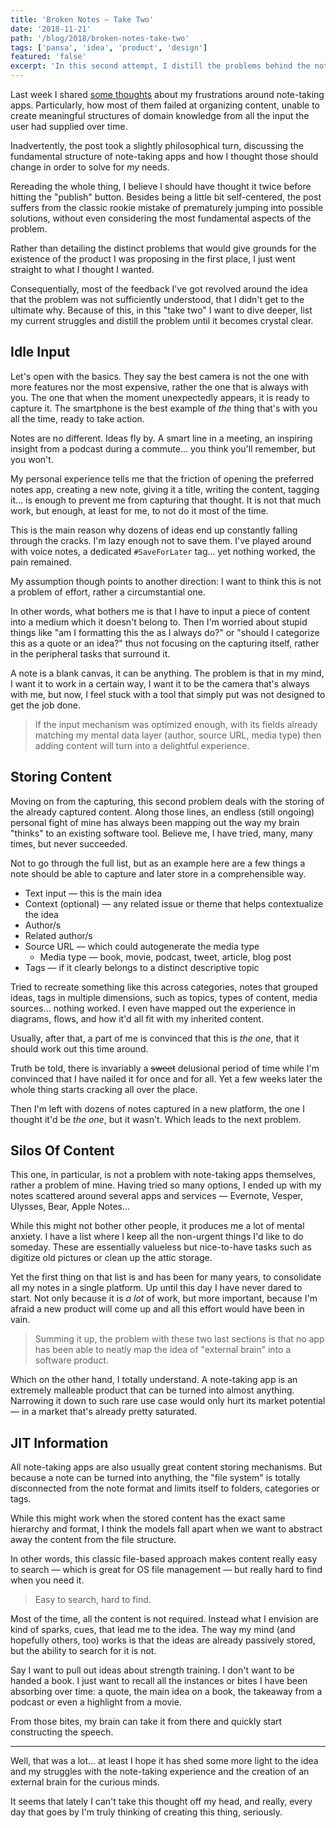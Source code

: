 ```yaml
---
title: 'Broken Notes — Take Two'
date: '2018-11-21'
path: '/blog/2018/broken-notes-take-two'
tags: ['pansa', 'idea', 'product', 'design']
featured: 'false'
excerpt: 'In this second attempt, I distill the problems behind the note-taking experience from a product perspective, rather than taking an unreasonably opinionated approach, as I did in the first post.'
---
```


Last week I shared [some thoughts](/blog/2018/broken-notes) about my frustrations around note-taking apps. Particularly, how most of them failed at organizing content, unable to create meaningful structures of domain knowledge from all the input the user had supplied over time.

Inadvertently, the post took a slightly philosophical turn, discussing the fundamental structure of note-taking apps and how I thought those should change in order to solve for _my_ needs.

Rereading the whole thing, I believe I should have thought it twice before hitting the "publish" button. Besides being a little bit self-centered, the post suffers from the classic rookie mistake of prematurely jumping into possible solutions, without even considering the most fundamental aspects of the problem.

Rather than detailing the distinct problems that would give grounds for the existence of the product I was proposing in the first place, I just went straight to what I thought I wanted.

Consequentially, most of the feedback I've got revolved around the idea that the problem was not sufficiently understood, that I didn't get to the ultimate why. Because of this, in this "take two" I want to dive deeper, list my current struggles and distill the problem until it becomes crystal clear.

## Idle Input

Let's open with the basics. They say the best camera is not the one with more features nor the most expensive, rather the one that is always with you. The one that when the moment unexpectedly appears, it is ready to capture it. The smartphone is the best example of _the_ thing that's with you all the time, ready to take action.

Notes are no different. Ideas fly by. A smart line in a meeting, an inspiring insight from a podcast during a commute... you think you'll remember, but you won't.

My personal experience tells me that the friction of opening the preferred notes app, creating a new note, giving it a title, writing the content, tagging it... is enough to prevent me from capturing that thought. It is not that much work, but enough, at least for me, to not do it most of the time.

This is the main reason why dozens of ideas end up constantly falling through the cracks. I'm lazy enough not to save them. I've played around with voice notes, a dedicated `#SaveForLater` tag... yet nothing worked, the pain remained.

My assumption though points to another direction: I want to think this is not a problem of effort, rather a circumstantial one.

In other words, what bothers me is that I have to input a piece of content into a medium which it doesn't belong to. Then I'm worried about stupid things like "am I formatting this the as I always do?" or "should I categorize this as a quote or an idea?" thus not focusing on the capturing itself, rather in the peripheral tasks that surround it.

A note is a blank canvas, it can be anything. The problem is that in my mind, I want it to work in a certain way, I want it to be the camera that's always with me, but now, I feel stuck with a tool that simply put was not designed to get the job done.

> If the input mechanism was optimized enough, with its fields already matching my mental data layer (author, source URL, media type) then adding content will turn into a delightful experience.

## Storing Content

Moving on from the capturing, this second problem deals with the storing of the already captured content. Along those lines, an endless (still ongoing) personal fight of mine has always been mapping out the way my brain "thinks" to an existing software tool. Believe me, I have tried, many, many times, but never succeeded.

Not to go through the full list, but as an example here are a few things a note should be able to capture and later store in a comprehensible way.

- Text input — this is the main idea
- Context (optional) — any related issue or theme that helps contextualize the idea
- Author/s
- Related author/s
- Source URL — which could autogenerate the media type
  - Media type — book, movie, podcast, tweet, article, blog post
- Tags — if it clearly belongs to a distinct descriptive topic

Tried to recreate something like this across categories, notes that grouped ideas, tags in multiple dimensions, such as topics, types of content, media sources... nothing worked. I even have mapped out the experience in diagrams, flows, and how it'd all fit with my inherited content.

Usually, after that, a part of me is convinced that this is _the one_, that it should work out this time around.

Truth be told, there is invariably a ~~sweet~~ delusional period of time while I'm convinced that I have nailed it for once and for all. Yet a few weeks later the whole thing starts cracking all over the place.

Then I'm left with dozens of notes captured in a new platform, the one I thought it'd be _the one_, but it wasn't. Which leads to the next problem.

## Silos Of Content

This one, in particular, is not a problem with note-taking apps themselves, rather a problem of mine. Having tried so many options, I ended up with my notes scattered around several apps and services — Evernote, Vesper, Ulysses, Bear, Apple Notes...

While this might not bother other people, it produces me a lot of mental anxiety. I have a list where I keep all the non-urgent things I'd like to do someday. These are essentially valueless but nice-to-have tasks such as digitize old pictures or clean up the attic storage.

Yet the first thing on that list is and has been for many years, to consolidate all my notes in a single platform. Up until this day I have never dared to start. Not only because it is _a lot_ of work, but more important, because I'm afraid a new product will come up and all this effort would have been in vain.

> Summing it up, the problem with these two last sections is that no app has been able to neatly map the idea of "external brain" into a software product.

Which on the other hand, I totally understand. A note-taking app is an extremely malleable product that can be turned into almost anything. Narrowing it down to such rare use case would only hurt its market potential — in a market that's already pretty saturated.

## JIT Information

All note-taking apps are also usually great content storing mechanisms. But because a note can be turned into anything, the "file system" is totally disconnected from the note format and limits itself to folders, categories or tags.

While this might work when the stored content has the exact same hierarchy and format, I think the models fall apart when we want to abstract away the content from the file structure.

In other words, this classic file-based approach makes content really easy to search — which is great for OS file management — but really hard to find when you need it.

> Easy to search, hard to find.

Most of the time, all the content is not required. Instead what I envision are kind of sparks, cues, that lead me to the idea. The way my mind (and hopefully others, too) works is that the ideas are already passively stored, but the ability to search for it is not.

Say I want to pull out ideas about strength training. I don't want to be handed a book. I just want to recall all the instances or bites I have been absorbing over time: a quote, the main idea on a book, the takeaway from a podcast or even a highlight from a movie.

From those bites, my brain can take it from there and quickly start constructing the speech.

---

Well, that was a lot... at least I hope it has shed some more light to the idea and my struggles with the note-taking experience and the creation of an external brain for the curious minds.

It seems that lately I can't take this thought off my head, and really, every day that goes by I'm truly thinking of creating this thing, seriously.
